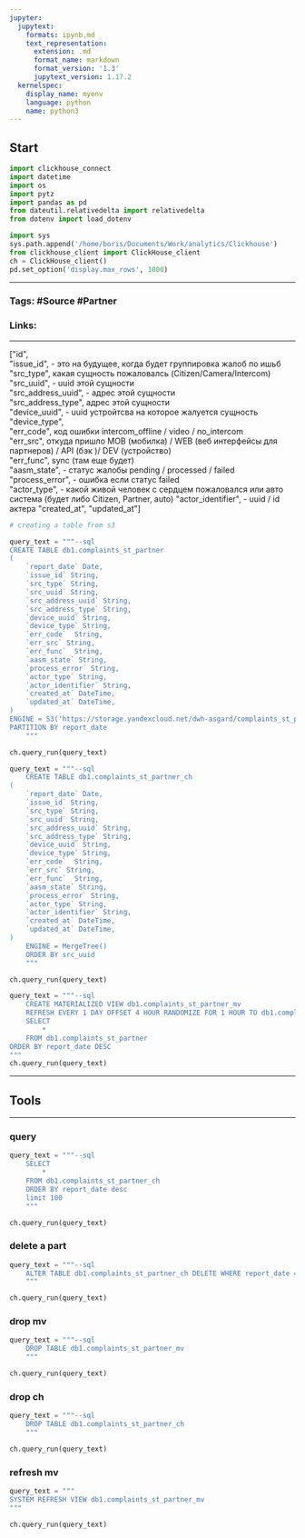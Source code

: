 ```yaml
---
jupyter:
  jupytext:
    formats: ipynb,md
    text_representation:
      extension: .md
      format_name: markdown
      format_version: '1.3'
      jupytext_version: 1.17.2
  kernelspec:
    display_name: myenv
    language: python
    name: python3
---
```


## Start

```python
import clickhouse_connect
import datetime
import os
import pytz
import pandas as pd
from dateutil.relativedelta import relativedelta
from dotenv import load_dotenv

import sys
sys.path.append('/home/boris/Documents/Work/analytics/Clickhouse')
from clickhouse_client import ClickHouse_client
ch = ClickHouse_client()
pd.set_option('display.max_rows', 1000)


```

___
### Tags: #Source #Partner

### Links: 
___


["id",                                                                                           
 "issue_id", - это на будущее,  когда будет группировка жалоб по ишьб                                                                                    
 "src_type", какая сущность пожаловалсь (Citizen/Camera/Intercom)                                                                             
 "src_uuid", - uuid этой сущности                                                                                 
 "src_address_uuid", - адрес этой сущности                                                                      
 "src_address_type",     адрес этой сущности                                                                        
 "device_uuid", - uuid устройтсва на которое жалуется сущность                                                                              
 "device_type",                                                                
 "err_code", код ошибки intercom_offline / video / no_intercom                                                                           
 "err_src", откуда пришло MOB (мобилка) / WEB (веб интерфейсы для партнеров) / API (бэк )/ DEV (устройство)                                                                              
 "err_func",  sync (там еще будет)                                                                                   
 "aasm_state",  - статус жалобы pending / processed / failed                                                                             
 "process_error", - ошибка если статус failed                                                                           
 "actor_type", - какой живой человек с сердцем пожаловался или авто система (будет либо Citizen, Partner, auto)
 "actor_identifier", - uuid / id актера
 "created_at",
 "updated_at"]

```python
# creating a table from s3

query_text = """--sql 
CREATE TABLE db1.complaints_st_partner
(
    `report_date` Date,
    `issue_id` String,
    `src_type` String,
    `src_uuid` String,
    `src_address_uuid` String,
    `src_address_type` String,
    `device_uuid` String,
    `device_type` String,
    `err_code`	String,
    `err_src` String,	
    `err_func`	String,
    `aasm_state` String,	
    `process_error`	String,
    `actor_type` String,
    `actor_identifier` String,
    `created_at` DateTime,
    `updated_at` DateTime,
)
ENGINE = S3('https://storage.yandexcloud.net/dwh-asgard/complaints_st_partner/year=*/month=*/*.csv', 'CSVWithNames')
PARTITION BY report_date
    """

ch.query_run(query_text)
```

```python
query_text = """--sql
    CREATE TABLE db1.complaints_st_partner_ch
(
    `report_date` Date,
    `issue_id` String,
    `src_type` String,
    `src_uuid` String,
    `src_address_uuid` String,
    `src_address_type` String,
    `device_uuid` String,
    `device_type` String,
    `err_code`	String,
    `err_src` String,	
    `err_func`	String,
    `aasm_state` String,	
    `process_error`	String,
    `actor_type` String,
    `actor_identifier` String,
    `created_at` DateTime,
    `updated_at` DateTime,
)
    ENGINE = MergeTree()
    ORDER BY src_uuid
    """

ch.query_run(query_text)
```

```python
query_text = """--sql
    CREATE MATERIALIZED VIEW db1.complaints_st_partner_mv
    REFRESH EVERY 1 DAY OFFSET 4 HOUR RANDOMIZE FOR 1 HOUR TO db1.complaints_st_partner_ch AS
    SELECT
        *
    FROM db1.complaints_st_partner
ORDER BY report_date DESC
"""
ch.query_run(query_text)
```

___
## Tools
___
### query


```python
query_text = """--sql
    SELECT
        *
    FROM db1.complaints_st_partner_ch
    ORDER BY report_date desc
    limit 100
    """

ch.query_run(query_text)

```

### delete a part


```python
query_text = """--sql
    ALTER TABLE db1.complaints_st_partner_ch DELETE WHERE report_date = '2025-07-17'
    """

ch.query_run(query_text)

```

### drop mv

```python
query_text = """--sql
    DROP TABLE db1.complaints_st_partner_mv
    """

ch.query_run(query_text)
```

### drop ch

```python
query_text = """--sql
    DROP TABLE db1.complaints_st_partner_ch
    """

ch.query_run(query_text)
```

### refresh mv

```python
query_text = """
SYSTEM REFRESH VIEW db1.complaints_st_partner_mv
"""

ch.query_run(query_text)
```

